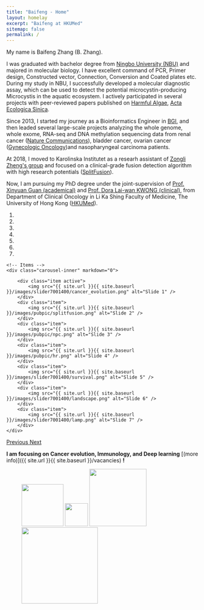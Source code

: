 ```yaml
---
title: "Baifeng - Home"
layout: homelay
excerpt: "Baifeng at HKUMed"
sitemap: false
permalink: /
---
```




My name is Baifeng Zhang (B. Zhang).

I was graduated with bachelor degree from [Ningbo University (NBU)](http://iso.nbu.edu.cn) and majored in molecular biology. I have excellent command of PCR, Primer design, Constructed vector, Connection, Conversion and Coated plates etc. During my study in NBU, I successfully developed a molecular diagnostic assay, which can be used to detect the potential microcystin-producing Microcystis in the aquatic ecosystem. I actively participated in several projects with peer-reviewed papers published on [Harmful Algae](https://doi.org/10.1016/j.hal.2014.04.018), [Acta Ecologica Sinica](https://doi.org/10.5846/stxb201308112059).

Since 2013, I started my journey as a Bioinformatics Engineer in [BGI](https://www.bgi.com/global/), and then leaded several large-scale projects analyzing the whole genome, whole exome, RNA-seq and DNA methylation sequencing data from renal cancer ([Nature Communications](http://zhangbaifeng.github.io/publications/)), bladder cancer, ovarian cancer ([Gynecologic Oncology](http://zhangbaifeng.github.io/publications/))and nasopharyngeal carcinoma patients.

At 2018, I moved to Karolinska Institutet as a researh assistant of [Zongli Zheng's group](https://ki.se/en/research/zongli-zheng) and focused on a clinical-grade fusion detection algorithm with high research potentials ([SplitFusion](https://www.researchsquare.com/article/rs-39138/v1)).

Now, I am pursuing my PhD degree under the joint-supervision of [Prof. Xinyuan Guan (academical)](https://www.oncology.med.hku.hk/en/Our-Team/Academic-Staff/Professor-Xin-yuan-GUAN/Professor-Xin-yuan-GUAN-Profile) and [Prof. Dora Lai-wan KWONG (clinical)](https://www.oncology.med.hku.hk/en/Our-Team/Academic-Staff/Professor-Dora-Lai-wan-KWONG/Professor-Dora-Lai-wan-KWONG-Profile), from Department of Clinical Oncology in Li Ka Shing Faculty of Medicine, The University of Hong Kong ([HKUMed](https://www.med.hku.hk/)). 

<div markdown="0" id="carousel" class="carousel slide" data-ride="carousel" data-interval="5000" data-pause="hover" >
    <!-- Menu -->
    <ol class="carousel-indicators">
        <li data-target="#carousel" data-slide-to="0" class="active"></li>
        <li data-target="#carousel" data-slide-to="1"></li>
        <li data-target="#carousel" data-slide-to="2"></li>
        <li data-target="#carousel" data-slide-to="3"></li>
        <li data-target="#carousel" data-slide-to="4"></li>
        <li data-target="#carousel" data-slide-to="5"></li>
        <li data-target="#carousel" data-slide-to="6"></li>
    </ol>

    <!-- Items -->
    <div class="carousel-inner" markdown="0">

        <div class="item active">
            <img src="{{ site.url }}{{ site.baseurl }}/images/slider7001400/cancer_evolution.png" alt="Slide 1" />
        </div>
        <div class="item">
            <img src="{{ site.url }}{{ site.baseurl }}/images/pubpic/splitfusion.png" alt="Slide 2" />
        </div>
        <div class="item">
            <img src="{{ site.url }}{{ site.baseurl }}/images/pubpic/npc.png" alt="Slide 3" />
        </div>
        <div class="item">
            <img src="{{ site.url }}{{ site.baseurl }}/images/pubpic/hr.png" alt="Slide 4" />
        </div>
        <div class="item">
            <img src="{{ site.url }}{{ site.baseurl }}/images/slider7001400/survival.png" alt="Slide 5" />
        </div>
        <div class="item">
            <img src="{{ site.url }}{{ site.baseurl }}/images/slider7001400/landscape.png" alt="Slide 6" />
        </div>
        <div class="item">
            <img src="{{ site.url }}{{ site.baseurl }}/images/slider7001400/lamp.png" alt="Slide 7" />
        </div>
    </div> 
  <a class="left carousel-control" href="#carousel" role="button" data-slide="prev">
    <span class="glyphicon glyphicon-chevron-left" aria-hidden="true"></span>
    <span class="sr-only">Previous</span>
  </a>
  <a class="right carousel-control" href="#carousel" role="button" data-slide="next">
    <span class="glyphicon glyphicon-chevron-right" aria-hidden="true"></span>
    <span class="sr-only">Next</span>
  </a>
</div>

 **I am focusing on Cancer evolution, Immunology, and Deep learning** [(more info)]({{ site.url }}{{ site.baseurl }}/vacancies) **!**
 

<figure class="fourth">
    
  <img src="{{ site.url }}{{ site.baseurl }}/images/logopic/BGI_Logo.png" style="width: 110px">
  <img src="{{ site.url }}{{ site.baseurl }}/images/logopic/MWLC_Logo.JPG" style="width: 60px">
  <img src="{{ site.url }}{{ site.baseurl }}/images/logopic/NBU_Logo.jpg" style="width: 150px">
  <img src="{{ site.url }}{{ site.baseurl }}/images/logopic/hkumed.png" style="width: 200px">
  
</figure>






